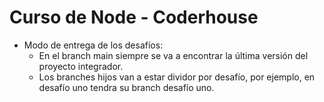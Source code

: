# Curso de Node - Coderhouse

- Modo de entrega de los desafíos:
  - En el branch main siempre se va a encontrar la última versión del proyecto integrador.
  -  Los branches hijos van a estar dividor por desafío, por ejemplo, en desafío uno tendra su branch desafío uno.